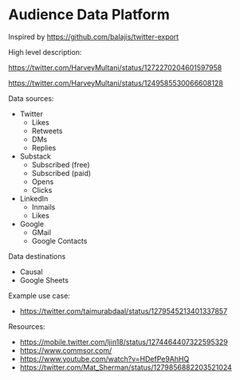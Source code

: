 # Audience Data Platform

Inspired by https://github.com/balajis/twitter-export

High level description: 

https://twitter.com/HarveyMultani/status/1272270204601597958

https://twitter.com/HarveyMultani/status/1249585530066608128

Data sources:

 - Twitter 
	 - Likes
	 - Retweets
	 - DMs
	 - Replies
 - Substack
	 - Subscribed (free)
	 - Subscribed (paid)
	 - Opens
	 - Clicks
 - LinkedIn
	 - Inmails
	 - Likes
 - Google
	 - GMail
	 - Google Contacts

Data destinations
 - Causal
 - Google Sheets

Example use case:
 - https://twitter.com/taimurabdaal/status/1279545213401337857

Resources:

 - https://mobile.twitter.com/ljin18/status/1274464407322595329
 - https://www.commsor.com/
 - https://www.youtube.com/watch?v=HDefPe9AhHQ
 - https://twitter.com/Mat_Sherman/status/1279856882203521024

<!--stackedit_data:
eyJoaXN0b3J5IjpbLTE4NTczMjI4MjcsLTE5NDE4Njk1MDJdfQ
==
-->
